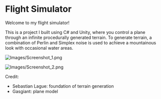 # Flight Simulator

Welcome to my flight simulator! 

This is a project I built using C# and Unity, where you control a plane through an infinite procedurally generated terrain. To generate terrain, a combination of Perlin and Simplex noise is used to achieve a mountainous look with occasional water areas.


![Images/Screenshot_1.png](Flight%20Simulator%2075f87fc6c02340b4b678d4e86d471851/Screenshot_1.png)


![Images/Screenshot_2.png](Flight%20Simulator%2075f87fc6c02340b4b678d4e86d471851/Screenshot_2.png)



Credit:

- Sebastian Lague: foundation of terrain generation
- Gasgiant: plane model